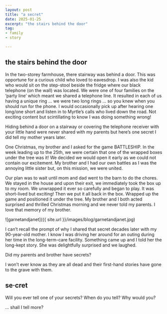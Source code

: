 ```yaml
---
layout: post
title: "a secret"
date: 2025-01-25
excerpt: "the stairs behind the door"
tag:
- family
- story

---
```


## the stairs behind the door

In the two-storey farmhouse, there stairway was behind a door. This was opportune for a curious child who loved to eavesdrop. I was also the kid who would sit on the step-stool beside the fridge where our black telephone (on the wall) was located. We were one of four families on the ‘party line’ which meant we shared a telephone line. It resulted in each of us having a unique ring … we were two long rings … so you knew when you should run for the phone. I would occasionally pick up after hearing one long/one short and listen in to Myrtle’s calls who lived down the road. Not exciting content but scintillating to know I was doing something wrong!

Hiding behind a door on a stairway or covering the telephone receiver with your little hand were never shared with my parents but here’s one secret I did tell my mother years later.

One Christmas, my brother and I asked for the game BATTLESHIP. In the week leading up to the 25th, we were certain that one of the wrapped boxes under the tree was it! We decided we would open it early as we could not contain our excitement. My brother and I had our own battles as I was the annoying little sister but, on this mission, we were united.

Our plan was to wait until mom and dad went to the barn to do the chores. We stayed in the house and upon their exit, we immediately took the box up to my room. We unwrapped it ever so carefully and began to play. It was short-lived but exciting! Then we put it all back in the box. Wrapped up the game and positioned it under the tree. My brother and I both acted surprised and thrilled Christmas morning and we never told my parents. I love that memory of my brother.

![garnetandjanet]({{ site.url }}/images/blog/garnetandjanet.jpg)

I can’t recall the prompt of why I shared that secret decades later with my 90-year-old mother. I know I was driving her around for an outing during her time in the long-term-care facility. Something came up and I told her the long-kept story. She was delightfully surprised and we laughed.

Did my parents and brother have secrets? 

I won’t ever know as they are all dead and their first-hand stories have gone to the grave with them.

## se·cret

Will you ever tell one of your secrets?
When do you tell?
Why would you?

… shall I tell more?
